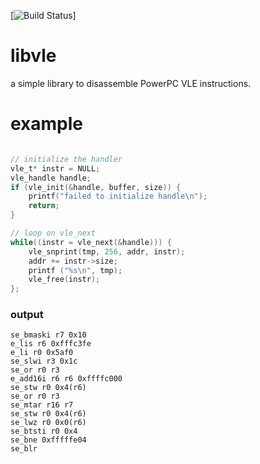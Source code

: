 [![Build Status](https://travis-ci.org/wargio/libvle.svg?branch=master)]

libvle
======

a simple library to disassemble PowerPC VLE instructions.

# example

```c

// initialize the handler
vle_t* instr = NULL;
vle_handle handle;
if (vle_init(&handle, buffer, size)) {
	printf("failed to initialize handle\n");
	return;
}

// loop on vle_next
while((instr = vle_next(&handle))) {
	vle_snprint(tmp, 256, addr, instr);
	addr += instr->size;
	printf ("%s\n", tmp);
	vle_free(instr);
};
```

### output

```
se_bmaski r7 0x10
e_lis r6 0xfffc3fe
e_li r0 0x5af0
se_slwi r3 0x1c
se_or r0 r3
e_add16i r6 r6 0xffffc000
se_stw r0 0x4(r6)
se_or r0 r3
se_mtar r16 r7
se_stw r0 0x4(r6)
se_lwz r0 0x0(r6)
se_btsti r0 0x4
se_bne 0xfffffe04
se_blr  

```
